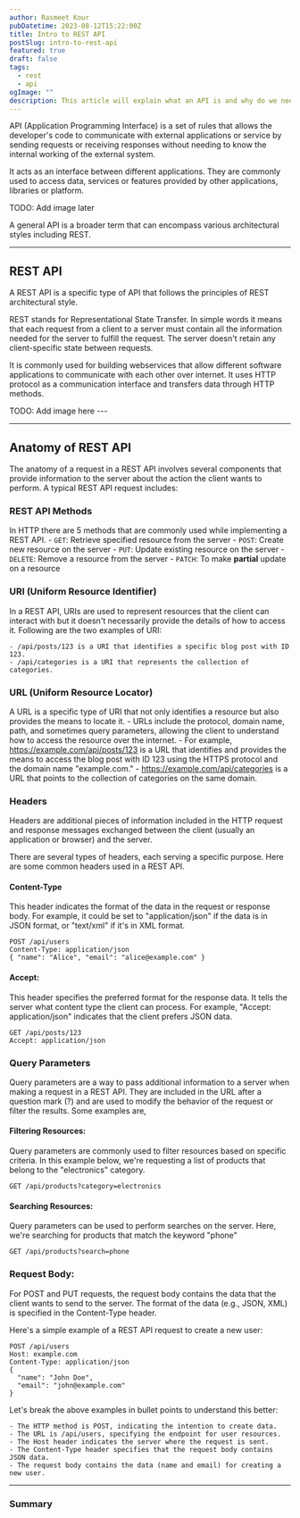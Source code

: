 ```yaml
---
author: Rasmeet Kour
pubDatetime: 2023-08-12T15:22:00Z
title: Intro to REST API
postSlug: intro-to-rest-api
featured: true
draft: false
tags:
  - rest
  - api
ogImage: ""
description: This article will explain what an API is and why do we need REST APIs for.
---
```


API (Application Programming Interface) is a set of rules that allows the developer's code to communicate with external applications or service by sending requests or receiving responses without needing to know the internal working of the external system.

It acts as an interface between different applications. They are commonly used to access data, services or features provided by other applications, libraries or platform.

TODO: Add image later

A general API is a broader term that can encompass various architectural styles including REST.

---

## REST API

A REST API is a specific type of API that follows the principles of REST architectural style.

REST stands for Representational State Transfer. In simple words it means that each request from a client to a server must contain all the information needed for the server to fulfill the request. The server doesn't retain any client-specific state between requests.

It is commonly used for building webservices that allow different software applications to communicate with each other over internet. It uses HTTP protocol as a communication interface and transfers data through HTTP methods.

TODO: Add image here ---

---

## Anatomy of REST API

The anatomy of a request in a REST API involves several components that provide information to the server about the action the client wants to perform. A typical REST API request includes:

### REST API Methods

In HTTP there are 5 methods that are commonly used while implementing a REST API. - `GET`: Retrieve specified resource from the server - `POST`: Create new resource on the server - `PUT`: Update existing resource on the server - `DELETE`: Remove a resource from the server - `PATCH`: To make **partial** update on a resource

### URI (Uniform Resource Identifier)

In a REST API, URIs are used to represent resources that the client can interact with but it doesn't necessarily provide the details of how to access it. Following are the two examples of URI:

    - /api/posts/123 is a URI that identifies a specific blog post with ID 123.
    - /api/categories is a URI that represents the collection of categories.

### URL (Uniform Resource Locator)

A URL is a specific type of URI that not only identifies a resource but also provides the means to locate it. - URLs include the protocol, domain name, path, and sometimes query parameters, allowing the client to understand how to access the resource over the internet. - For example, https://example.com/api/posts/123 is a URL that identifies and provides the means to access the blog post with ID 123 using the HTTPS protocol and the domain name "example.com." - https://example.com/api/categories is a URL that points to the collection of categories on the same domain.

### Headers

Headers are additional pieces of information included in the HTTP request and response messages exchanged between the client (usually an application or browser) and the server.

There are several types of headers, each serving a specific purpose. Here are some common headers used in a REST API.

#### Content-Type

This header indicates the format of the data in the request or response body. For example, it could be set to "application/json" if the data is in JSON format, or "text/xml" if it's in XML format.

```
POST /api/users
Content-Type: application/json
{ "name": "Alice", "email": "alice@example.com" }

```

#### Accept:

This header specifies the preferred format for the response data. It tells the server what content type the client can process. For example, "Accept: application/json" indicates that the client prefers JSON data.

```
GET /api/posts/123
Accept: application/json
```

### Query Parameters

Query parameters are a way to pass additional information to a server when making a request in a REST API. They are included in the URL after a question mark (?) and are used to modify the behavior of the request or filter the results.
Some examples are,

#### Filtering Resources:

Query parameters are commonly used to filter resources based on specific criteria. In this example below, we're requesting a list of products that belong to the "electronics" category.

```
GET /api/products?category=electronics
```

#### Searching Resources:

Query parameters can be used to perform searches on the server. Here, we're searching for products that match the keyword "phone"

```
GET /api/products?search=phone
```

### Request Body:

For POST and PUT requests, the request body contains the data that the client wants to send to the server. The format of the data (e.g., JSON, XML) is specified in the Content-Type header.

Here's a simple example of a REST API request to create a new user:

```
POST /api/users
Host: example.com
Content-Type: application/json
{
  "name": "John Doe",
  "email": "john@example.com"
}
```

Let's break the above examples in bullet points to understand this better:

    - The HTTP method is POST, indicating the intention to create data.
    - The URL is /api/users, specifying the endpoint for user resources.
    - The Host header indicates the server where the request is sent.
    - The Content-Type header specifies that the request body contains JSON data.
    - The request body contains the data (name and email) for creating a new user.

---

### Summary

